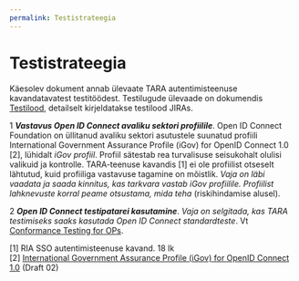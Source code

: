 ```yaml
---
permalink: Testistrateegia
---
```


# Testistrateegia

Käesolev dokument annab ülevaate TARA autentimisteenuse kavandatavatest testitöödest. Testilugude ülevaade on dokumendis [Testilood](Testilood), detailselt kirjeldatakse testilood JIRAs. 

1  ***Vastavus Open ID Connect avaliku sektori profiilile***. Open ID Connect Foundation on üllitanud avaliku sektori asutustele suunatud profiili International Government Assurance Profile (iGov) for OpenID Connect 1.0 [2], lühidalt _iGov profiil_. Profiil sätestab rea turvalisuse seisukohalt olulisi valikuid ja kontrolle. TARA-teenuse kavandis [1] ei ole profiilist otseselt lähtutud, kuid profiiliga vastavuse tagamine on mõistlik. _Vaja on läbi vaadata ja saada kinnitus, kas tarkvara vastab iGov profiilile. Profiilist lahknevuste korral peame otsustama, mida teha_ (riskihindamise alusel).

2  ***Open ID Connect testipatarei kasutamine***. _Vaja on selgitada, kas TARA testimiseks saaks kasutada Open ID Connect standardteste_. Vt [Conformance Testing for OPs](http://openid.net/certification/testing/). 

[1] RIA SSO autentimisteenuse kavand. 18 lk<br>
[2] [International Government Assurance Profile (iGov) for OpenID Connect 1.0](http://openid.net/specs/openid-igov-openid-connect-1_0-02.html) (Draft 02)
